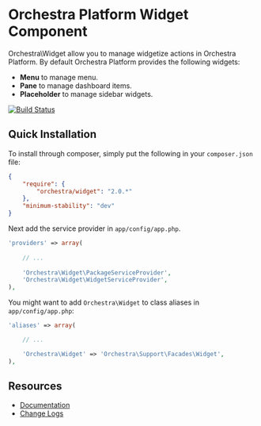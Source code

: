 Orchestra Platform Widget Component
==============

Orchestra\Widget allow you to manage widgetize actions in Orchestra Platform. By default Orchestra Platform provides the following widgets:

* **Menu** to manage menu.
* **Pane** to manage dashboard items.
* **Placeholder** to manage sidebar widgets.

[![Build Status](https://travis-ci.org/orchestral/widget.png?branch=master)](https://travis-ci.org/orchestral/widget)


## Quick Installation

To install through composer, simply put the following in your `composer.json` file:

```json
{
	"require": {
		"orchestra/widget": "2.0.*"
	},
	"minimum-stability": "dev"
}
```

Next add the service provider in `app/config/app.php`.

```php
'providers' => array(
	
	// ...
	
	'Orchestra\Widget\PackageServiceProvider',
	'Orchestra\Widget\WidgetServiceProvider',
),
```

You might want to add `Orchestra\Widget` to class aliases in `app/config/app.php`:

```php
'aliases' => array(

	// ...

	'Orchestra\Widget' => 'Orchestra\Support\Facades\Widget',
),
```

## Resources

* [Documentation](http://docs.orchestraplatform.com/pages/components/widget)
* [Change Logs](https://github.com/orchestral/widget/wiki/Change-Logs)